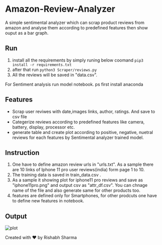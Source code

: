 # Amazon-Review-Analyzer
A simple sentimental analyzer which can scrap product reviews from amazon and analyse them according to predefined features then show ouput as a bar graph.

## Run
1. install all the requirements by simply runing below coomand
```pip3 install -r requirements.txt```
2. after that run ```python3 Scraper/reviews.py```
3. All the reviews will be saved in "data.csv".

For Sentiment analysis run model notebook.
ps first install anaconda

## Features
* Scrap user reviwes with date,images links, author, ratings. And save to csv file
* Categerize reviews according to predefined features like camera, battery, display, processor etc.
* generate table and create plot according to positive, negative, nuetral reviews for each features by Sentimental analyzer trained model.

## Instruction
1. One have to define amazon review urls in "urls.txt". As a sample there are 10 links of Iphone 11 pro user reviews(india) form page 1 to 10.
2. The training data is saved in train_data.csv .
3. As a sample it showing plot for iphone11 pro reviews and save as "iphone11pro.png" and output csv as "attr_df.csv". You can chnage name of the file and also generate same for other products too.
4. features are defined only for Smartphones, for other prodcuts one have to define new features in notebook.

## Output
![](iphone11pro.png?raw=true "plot")


Created with :heart: by Rishabh Sharma
